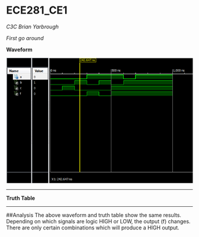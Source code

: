 ECE281_CE1
==========
_C3C Brian Yarbrough_

_First go around_

**Waveform**

![alt text](https://github.com/byarbrough/ECE281_CE1/blob/master/waveform.PNG?raw=true "Waveform Image")

---

**Truth Table**


----

##Analysis
The above waveform and truth table show the same results.
Depending on which signals are logic HIGH or LOW, the output (f) changes.
There are only certain combinations which will produce a HIGH output.
